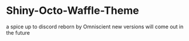 # Shiny-Octo-Waffle-Theme
a spice up to discord reborn by Omniscient
new versions will come out in the future
